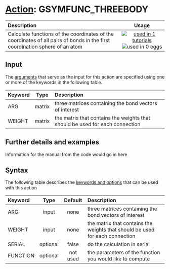 # [Action](actions.md): GSYMFUNC_THREEBODY

| Description    | Usage |
|:--------|:--------:|
| Calculate functions of the coordinates of the coordinates of all pairs of bonds in the first coordination sphere of an atom | [![used in 1 tutorials](https://img.shields.io/badge/tutorials-1-green.svg)](https://www.plumed-tutorials.org/browse.html?search=GSYMFUNC_THREEBODY)![used in 0 eggs](https://img.shields.io/badge/nest-0-red.svg) | 

## Input

The [arguments](specifying_arguments.html) that serve as the input for this action are specified using one or more of the keywords in the following table.

| Keyword |  Type | Description |
|:--------|:------:|:-----------|
| ARG | matrix | three matrices containing the bond vectors of interest |
| WEIGHT | matrix | the matrix that contains the weights that should be used for each connection |


## Further details and examples 
Information for the manual from the code would go in here 
## Syntax 
The following table describes the [keywords and options](parsing.md) that can be used with this action 

| Keyword | Type | Default | Description |
|:-------|:----:|:-------:|:-----------|
| ARG | input | none | three matrices containing the bond vectors of interest |
| WEIGHT | input | none | the matrix that contains the weights that should be used for each connection |
| SERIAL | optional | false |  do the calculation in serial |
| FUNCTION | optional | not used | the parameters of the function you would like to compute |
